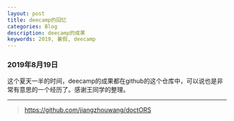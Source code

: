 ```yaml
---
layout: post
title: deecamp的回忆
categories: Blog
description: deecamp的成果
keywords: 2019, 暑假, deecamp
---
```


### 2019年8月19日

这个夏天一半的时间，deecamp的成果都在github的这个仓库中，可以说也是非常有意思的一个经历了。感谢王同学的整理。

------

> https://github.com/jiangzhouwang/doctORS


